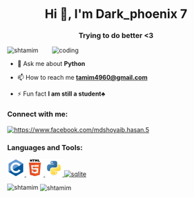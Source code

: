 <h1 align="center">Hi 👋, I'm Dark_phoenix 7</h1>
<h3 align="center">Trying to do better <3</h3>

<img align= "right" alt="coding" width="400" source="https://camo.githubusercontent.com/a4c584bce1c41271485d28f92aaf9f581b3c88b68ca723b6edfd58b4ba988c2b/68747470733a2f2f63646e2e6472696262626c652e636f6d2f75736572732f313138373833362f73637265656e73686f74732f363533393432392f70726f6772616d65722e676966">

<p align="left"> <img src="https://komarev.com/ghpvc/?username=shtamim&label=Profile%20views&color=0e75b6&style=flat" alt="shtamim" /> </p>

- 💬 Ask me about **Python**

- 📫 How to reach me **tamim4960@gmail.com**

- ⚡ Fun fact **I am still a student♣️**

<h3 align="left">Connect with me:</h3>
<p align="left">
<a href="https://fb.com/https://www.facebook.com/mdshoyaib.hasan.5" target="blank"><img align="center" src="https://raw.githubusercontent.com/rahuldkjain/github-profile-readme-generator/master/src/images/icons/Social/facebook.svg" alt="https://www.facebook.com/mdshoyaib.hasan.5" height="30" width="40" /></a>
</p>

<h3 align="left">Languages and Tools:</h3>
<p align="left"> <a href="https://www.cprogramming.com/" target="_blank" rel="noreferrer"> <img src="https://raw.githubusercontent.com/devicons/devicon/master/icons/c/c-original.svg" alt="c" width="40" height="40"/> </a> <a href="https://www.w3.org/html/" target="_blank" rel="noreferrer"> <img src="https://raw.githubusercontent.com/devicons/devicon/master/icons/html5/html5-original-wordmark.svg" alt="html5" width="40" height="40"/> </a> <a href="https://www.python.org" target="_blank" rel="noreferrer"> <img src="https://raw.githubusercontent.com/devicons/devicon/master/icons/python/python-original.svg" alt="python" width="40" height="40"/> </a> <a href="https://www.sqlite.org/" target="_blank" rel="noreferrer"> <img src="https://www.vectorlogo.zone/logos/sqlite/sqlite-icon.svg" alt="sqlite" width="40" height="40"/> </a> </p>

<p><img align="left" src="https://github-readme-stats.vercel.app/api/top-langs?username=shtamim&show_icons=true&locale=en&layout=compact" alt="shtamim" /></p>

<p>&nbsp;<img align="center" src="https://github-readme-stats.vercel.app/api?username=shtamim&show_icons=true&locale=en" alt="shtamim" /></p>

